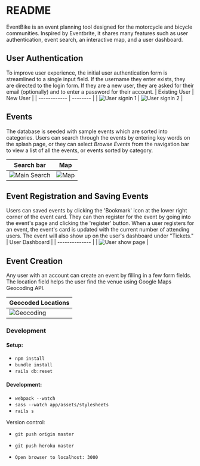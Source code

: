 # README

EventBike is an event planning tool designed for the motorcycle and bicycle communities. Inspired by Eventbrite, it shares many features such as user authentication, event search, an interactive map, and a user dashboard. 


## User Authentication

To improve user experience, the initial user authentication form is streamlined to a single input field. If the username they enter exists, they are directed to the login form. If they are a new user, they are asked for their email (optionally) and to enter a password for their account. 
| Existing User | New User |
| ------------  | -------- |
| ![User signin 1](https://media.giphy.com/media/3o6fIXGLPUNbG5BC12/giphy.gif) | ![User signin 2](https://media.giphy.com/media/xT0xeCMXhzeOicp2Io/giphy.gif) |

## Events

The database is seeded with sample events which are sorted into categories. Users can search through the events by entering key words on the splash page, or they can select *Browse Events* from the navigation bar to view a list of all the events, or events sorted by category. 

| Search bar | Map |
| ---------  | --- |
| ![Main Search](https://media.giphy.com/media/xT0xeJ1TXwuZKHUrSg/giphy.gif) | ![Map](https://media.giphy.com/media/3o6fJcbRMUoIlp26VW/giphy.gif) |


## Event Registration and Saving Events 

Users can saved events by clicking the 'Bookmark' icon at the lower right corner of the event card. They can then register for the event by going into the event's page and clicking the 'register' button. When a user registers for an event, the event's card is updated with the current number of attending users. The event will also show up on the user's dashboard under "Tickets." 
| User Dashboard |
| -------------- |
| ![User show page](https://media.giphy.com/media/l4Ep4I7DDZw1PWLiE/giphy.gif) |


## Event Creation

Any user with an account can create an event by filling in a few form fields. The location field helps the user find the venue using Google Maps Geocoding API. 

| Geocoded Locations |
| ------------------ |
| ![Geocoding](https://media.giphy.com/media/xT0xeqrUVqFASK0DnO/giphy.gif) |


### Development 

#### Setup:
+ `npm install`
+ `bundle install`
+ `rails db:reset`

#### Development:
+ `webpack --watch`
+ `sass --watch app/assets/stylesheets`
+ `rails s`

Version control:
+ `git push origin master`
+ `git push heroku master` 

+ `Open browser to localhost: 3000`

